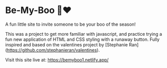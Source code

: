 # Be-My-Boo 👻❤

A fun little site to invite someone to be your boo of the season! 

This was a project to get more familiar with javascript, and practice trying a fun new application of HTML and CSS styling with a runaway button. 
Fully inspired and based on the valentines project by [Stephanie Ran] (https://github.com/stephanieran/valentines).

Visit this site live at: https://bemyboo1.netlify.app/
